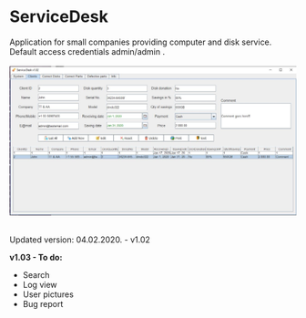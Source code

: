 # ServiceDesk
Application for small companies providing computer and disk service.<br/>
Default access credentials admin/admin .<br/><br/>
![alt text](https://github.com/kewser/ServiceDesk/blob/master/img/serviceDesk-1.JPG)<br/><br/>

Updated version: 04.02.2020. - v1.02

<b>v1.03 - To do:</b><br> 
- Search<br>
- Log view<br>
- User pictures <br>
- Bug report <br>


